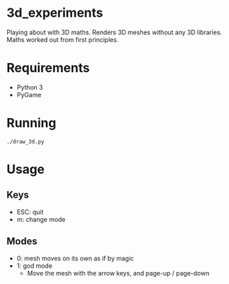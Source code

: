 # 3d_experiments
Playing about with 3D maths. Renders 3D meshes without any 3D libraries. Maths worked out from first principles.

# Requirements

* Python 3
* PyGame

# Running

```./draw_3d.py```

# Usage

## Keys

* ESC: quit
* m: change mode

## Modes

* 0: mesh moves on its own as if by magic
* 1: god mode
  * Move the mesh with the arrow keys, and page-up / page-down
